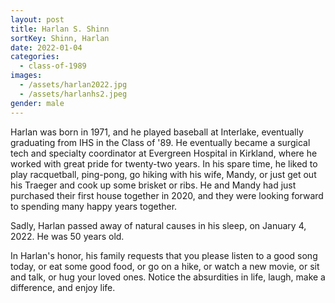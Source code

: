 ```yaml
---
layout: post
title: Harlan S. Shinn
sortKey: Shinn, Harlan
date: 2022-01-04
categories:
  - class-of-1989
images:
  - /assets/harlan2022.jpg
  - /assets/harlanhs2.jpeg
gender: male
---
```

Harlan was born in 1971, and he played baseball at Interlake, eventually graduating from IHS in the Class of '89. He eventually became a surgical tech and specialty coordinator at Evergreen Hospital in Kirkland, where he worked with great pride for twenty-two years. In his spare time, he liked to play racquetball, ping-pong, go hiking with his wife, Mandy, or just get out his Traeger and cook up some brisket or ribs. He and Mandy had just purchased their first house together in 2020, and they were looking forward to spending many happy years together.

Sadly, Harlan passed away of natural causes in his sleep, on January 4, 2022. He was 50 years old.

In Harlan's honor, his family requests that you please listen to a good song today, or eat some good food, or go on a hike, or watch a new movie, or sit and talk, or hug your loved ones. Notice the absurdities in life, laugh, make a difference, and enjoy life.